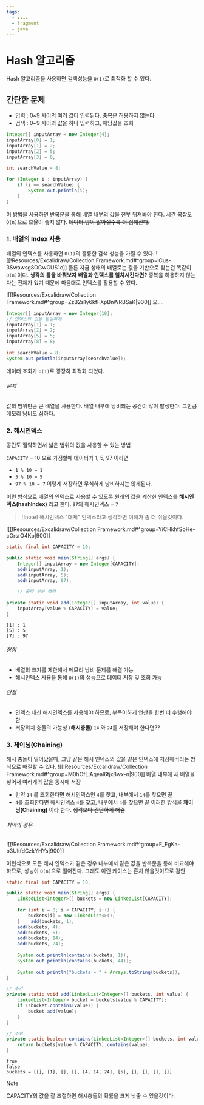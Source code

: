 ```yaml
---
tags:
  - ★★★★
  - fragment
  - java
---
```

# Hash 알고리즘
Hash 알고리즘을 사용하면 검색성능을 `O(1)`로 최적화 할 수 있다.

## 간단한 문제
- 입력 : 0~9 사이의 여러 값이 입력된다. 중복은 허용하지 않는다.
- 검색 : 0~9 사이의 값을 하나 입력하고, 해당값을 조회

```java title="기본적인 방법"
Integer[] inputArray = new Integer[4];  
inputArray[0] = 1;  
inputArray[1] = 2;  
inputArray[2] = 5;  
inputArray[3] = 8;  
  
int searchValue = 8;  

for (Integer i : inputArray) {  
    if (i == searchValue) {  
        System.out.println(i);  
    }
}
```
이 방법을 사용하면 반복문을 통해 배열 내부의 값을 전부 뒤져봐야 한다.
시간 복잡도 `O(n)`으로 효율이 좋지 않다.  ~~데이터 양이 많아질수록 더 심해진다.~~


### 1. 배열의 Index 사용
배열의 인덱스를 사용하면 `O(1)`의 훌륭한 검색 성능을 가질 수 있다.
![[!Resources/Excalidraw/Collection Framework.md#^group=lCus-3Swawsg8OGwGUS1c]]
물론 지금 상태의 배열로는 값을 기반으로 찾는건 똑같이 `O(n)`이다.
**생각의 틀을 바꿔보자**
**배열과 인덱스를 일치시킨다면?**
중복을 허용하지 않는다는 전제가 있기 때문에 마음대로 인덱스를 활용할 수 있다.

![[!Resources/Excalidraw/Collection Framework.md#^group=ZzB2s1y6kfFXpBnWRBSaK|900]]
오....

```java
Integer[] inputArray = new Integer[10];  
// 인덱스와 값을 동일하게 
inputArray[1] = 1;  
inputArray[2] = 2;  
inputArray[5] = 5;  
inputArray[8] = 8;  
  
int searchValue = 8;  
System.out.println(inputArray[searchValue]);
```
데이터 조회가 `O(1)`로 굉장히 최적화 되었다.

###### 문제
값의 범위만큼 큰 배열을 사용한다. 배열 내부에 낭비되는 공간이 많이 발생한다. 그만큼 메모리 낭비도 심하다.
### 2. 해시인덱스
공간도 절약하면서 넓은 범위의 값을 사용할 수 있는 방법

`CAPACITY` = 10 으로 가정할때
데이터가 1, 5, 97 이라면
- `1 % 10 = 1`
- `5 % 10 = 5`
- `97 % 10 = 7` 
이렇게 저장하면 무식하게 낭비하지는 않게된다.

이런 방식으로 배열의 인덱스로 사용할 수 있도록 원래의 값을 계산한 인덱스를 **해시인덱스(hashIndex)** 라고 한다.
`97`의 해시인덱스 = `7`

> [!note] 해시인덱스
> "대체" 인덱스라고 생각하면 이해가 좀 더 쉬울것이다.

![[!Resources/Excalidraw/Collection Framework.md#^group=YiCHkhfSoHe-cGrsrO4Kp|900]]

```java title="HashIndex 구현"
static final int CAPACITY = 10;  
  
public static void main(String[] args) {   
    Integer[] inputArray = new Integer[CAPACITY];  
    add(inputArray, 1);  
    add(inputArray, 5);  
    add(inputArray, 97);  

	// 출력 부분 생략
	
private static void add(Integer[] inputArray, int value) {  
    inputArray[value % CAPACITY] = value;  
}
```

```
[1] : 1
[5] : 5
[7] : 97
```

###### 장점
- 배열의 크기를 제한해서 메모리 낭비 문제를 해결 가능
- 해시인덱스 사용을 통해 `O(1)`의 성능으로 데이터 저장 및 조회 가능
###### 단점
- 인덱스 대신 해시인덱스를 사용해야 하므로, 부득이하게 연산을 한번 더 수행해야 함
- 저장위치 충돌의 가능성 (**해시충돌**)
  `14` 와 `24`를 저장해야 한다면??

### 3. 체이닝(Chaining)
해시 충돌이 일어났을때, 그냥 같은 해시 인덱스의 값을 같은 인덱스에 저장해버리는 방식으로 해결할 수 있다.
![[!Resources/Excalidraw/Collection Framework.md#^group=M0hOfLjAqeal6tjx8wx-n|900]]
배열 내부에 새 배열을 넣어서 여러개의 값을 동시에 저장

- 만약 `14` 를 조회한다면 해시인덱스인 `4`를 찾고, 내부에서 `14`를 찾으면 끝
- `4`를 조회한다면 해시인덱스 `4`를 찾고, 내부에서 `4`를 찾으면 끝
이러한 방식을 **체이닝(Chaining)** 이라 한다.
~~생각보다 간단하게 해결~~

###### 최악의 경우
![[!Resources/Excalidraw/Collection Framework.md#^group=F_EgKa-p3UltfdCzkYHYs|900]]

이런식으로 모든 해시 인덱스가 같은 경우 내부에서 같은 값을 반복문을 통해 비교해야 하므로, 성능이 `O(n)`으로 떨어진다.
그래도 이런 케이스는 흔치 않을것이므로 감안


```java title="해시충돌 구현"
static final int CAPACITY = 10;

public static void main(String[] args) {
	LinkedList<Integer>[] buckets = new LinkedList[CAPACITY];  
  
    for (int i = 0; i < CAPACITY; i++) {  
        buckets[i] = new LinkedList<>();  
    }    add(buckets, 1);  
    add(buckets, 4);  
    add(buckets, 5);  
    add(buckets, 14);  
    add(buckets, 24);  
  
    System.out.println(contains(buckets, 1));  
    System.out.println(contains(buckets, 44));  
  
    System.out.println("buckets = " + Arrays.toString(buckets));  
}  

// 추가
private static void add(LinkedList<Integer>[] buckets, int value) {  
    LinkedList<Integer> bucket = buckets[value % CAPACITY];  
    if (!bucket.contains(value)) {  
        bucket.add(value);  
    }
}  

// 조회
private static boolean contains(LinkedList<Integer>[] buckets, int value) {  
    return buckets[value % CAPACITY].contains(value);  
}
```

```
true
false
buckets = [[], [1], [], [], [4, 14, 24], [5], [], [], [], []]
```


> [!note]
CAPACITY의 값을 잘 조절하면 해시충돌의 확률을 크게 낮출 수 있을것이다.
